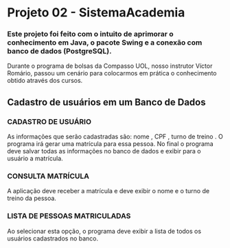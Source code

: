 # Projeto 02 - SistemaAcademia
### Este projeto foi feito com o intuito de aprimorar o conhecimento em Java, o pacote Swing e a conexão com banco de dados (PostgreSQL).
Durante o programa de bolsas da Compasso UOL, nosso instrutor Víctor Romário, passou um cenário para colocarmos em prática o conhecimento obtido através dos cursos.


## Cadastro de usuários em um Banco de Dados

### CADASTRO DE USUÁRIO
As informações que serão cadastradas são: nome , CPF , turno de treino . O programa irá gerar uma
matrícula para essa pessoa. No final o programa deve salvar todas as informações no banco de dados e exibir para o usuário a matrícula.

### CONSULTA MATRÍCULA
A aplicação deve receber a matrícula e deve exibir o nome e o turno de treino da pessoa.

### LISTA DE PESSOAS MATRICULADAS
Ao selecionar esta opção, o programa deve exibir a lista de todos os usuários cadastrados no banco.
